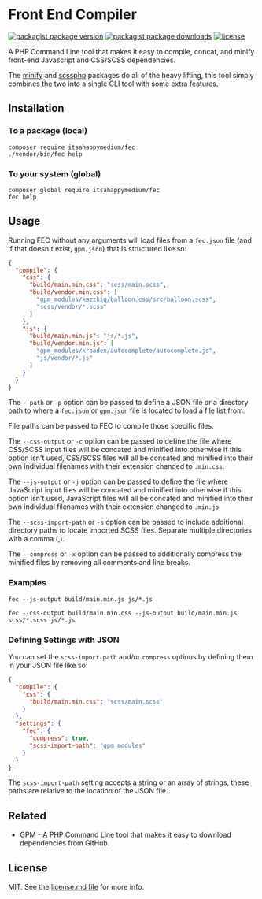 # Front End Compiler

[![packagist package version](https://img.shields.io/packagist/v/itsahappymedium/fec.svg?style=flat-square)](https://packagist.org/packages/itsahappymedium/fec)
[![packagist package downloads](https://img.shields.io/packagist/dt/itsahappymedium/fec.svg?style=flat-square)](https://packagist.org/packages/itsahappymedium/fec)
[![license](https://img.shields.io/github/license/itsahappymedium/fec.svg?style=flat-square)](license.md)

A PHP Command Line tool that makes it easy to compile, concat, and minify front-end Javascript and CSS/SCSS dependencies.

The [minify](https://github.com/matthiasmullie/minify) and [scssphp](https://github.com/scssphp/scssphp) packages do all of the heavy lifting, this tool simply combines the two into a single CLI tool with some extra features.


## Installation

### To a package (local)

```
composer require itsahappymedium/fec
./vendor/bin/fec help
```

### To your system (global)

```
composer global require itsahappymedium/fec
fec help
```


## Usage

Running FEC without any arguments will load files from a `fec.json` file (and if that doesn't exist, `gpm.json`) that is structured like so:

```json
{
  "compile": {
    "css": {
      "build/main.min.css": "scss/main.scss",
      "build/vendor.min.css": [
        "gpm_modules/kazzkiq/balloon.css/src/balloon.scss",
        "scss/vendor/*.scss"
      ]
    },
    "js": {
      "build/main.min.js": "js/*.js",
      "build/vendor.min.js": [
        "gpm_modules/kraaden/autocomplete/autocomplete.js",
        "js/vendor/*.js"
      ]
    }
  }
}
```

The `--path` or `-p` option can be passed to define a JSON file or a directory path to where a `fec.json` or `gpm.json` file is located to load a file list from.

File paths can be passed to FEC to compile those specific files.

The `--css-output` or `-c` option can be passed to define the file where CSS/SCSS input files will be concated and minified into otherwise if this option isn't used, CSS/SCSS files will all be concated and minified into their own individual filenames with their extension changed to `.min.css`.

The `--js-output` or `-j` option can be passed to define the file where JavaScript input files will be concated and minified into otherwise if this option isn't used, JavaScript files will all be concated and minified into their own individual filenames with their extension changed to `.min.js`.

The `--scss-import-path` or `-s` option can be passed to include additional directory paths to locate imported SCSS files. Separate multiple directories with a comma (,).

The `--compress` or `-x` option can be passed to additionally compress the minified files by removing all comments and line breaks.


### Examples

```
fec --js-output build/main.min.js js/*.js

fec --css-output build/main.min.css --js-output build/main.min.js scss/*.scss js/*.js
```


### Defining Settings with JSON

You can set the `scss-import-path` and/or `compress` options by defining them in your JSON file like so:

```json
{
  "compile": {
    "css": {
      "build/main.min.css": "scss/main.scss"
    }
  },
  "settings": {
    "fec": {
      "compress": true,
      "scss-import-path": "gpm_modules"
    }
  }
}
```

The `scss-import-path` setting accepts a string or an array of strings, these paths are relative to the location of the JSON file.


## Related

 - [GPM](https://github.com/itsahappymedium/gpm) - A PHP Command Line tool that makes it easy to download dependencies from GitHub.


## License

MIT. See the [license.md file](license.md) for more info.
